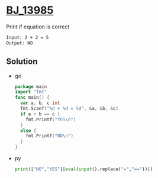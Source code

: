 # [BJ_13985](https://acmicpc.net/problem/13985)

Print if equation is correct

```txt
Input: 2 + 2 = 5
Output: NO
```

## Solution

* go

  ```go
  package main
  import "fmt"
  func main() {
    var a, b, c int
    fmt.Scanf("%d + %d = %d", &a, &b, &c)
    if a + b == c {
      fmt.Printf("YES\n")
    }
    else {
      fmt.Printf("NO\n")
    }
  }
  ```

* py

  ```py
  print(["NO","YES"][eval(input().replace("=","=="))])
  ```
